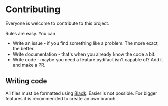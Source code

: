 Contributing
============

Everyone is welcome to contribute to this project.

Rules are easy. You can

* Write an issue - if you find something like a problem. The more exact, the better.
* Write documentation - that's when you already know the code a bit.
* Write code - maybe you need a feature pydifact isn't capable of? Add it and make a PR.

Writing code
------------

All files must be formatted using [Black](https://black.readthedocs.io). Easier is not possible.
For bigger features it is recommended to create an own branch.
